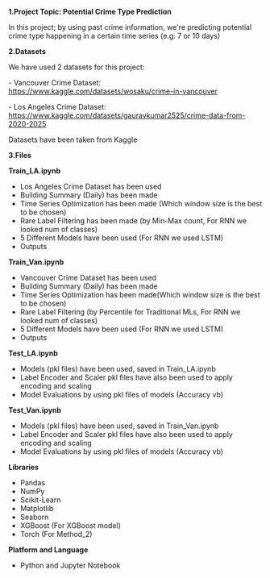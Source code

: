 **1.Project Topic: Potential Crime Type Prediction**



In this project; by using past crime information, we're predicting potential crime type happening in a certain time series (e.g. 7 or 10 days)



**2.Datasets**



We have used 2 datasets for this project:



\- Vancouver Crime Dataset: https://www.kaggle.com/datasets/wosaku/crime-in-vancouver

\- Los Angeles Crime Dataset: https://www.kaggle.com/datasets/gauravkumar2525/crime-data-from-2020-2025



Datasets have been taken from Kaggle





**3.Files**



**Train\_LA.ipynb**



* Los Angeles Crime Dataset has been used
* Building Summary (Daily) has been made
* Time Series Optimization has been made (Which window size is the best to be chosen)
* Rare Label Filtering has been made (by Min-Max count, For RNN we looked num of classes)
* 5 Different Models have been used (For RNN we used LSTM)
* Outputs





**Train\_Van.ipynb**



* Vancouver Crime Dataset has been used
* Building Summary (Daily) has been made
* Time Series Optimization has been made(Which window size is the best to be chosen)
* Rare Label Filtering (by Percentile for Traditional MLs, For RNN we looked num of classes)
* 5 Different Models have been used (For RNN we used LSTM)
* Outputs



**Test\_LA.ipynb**



* Models (pkl files) have been used, saved in Train\_LA.ipynb
* Label Encoder and Scaler pkl files have also been used to apply encoding and scaling
* Model Evaluations by using pkl files of models (Accuracy vb)





**Test\_Van.ipynb**



* Models (pkl files) have been used, saved in Train\_Van.ipynb
* Label Encoder and Scaler pkl files have also been used to apply encoding and scaling
* Model Evaluations by using pkl files of models (Accuracy vb)





**Libraries**



* Pandas
* NumPy
* Scikit-Learn
* Matplotlib
* Seaborn
* XGBoost (For XGBoost model)
* Torch (For Method_2)



**Platform and Language**



* Python and Jupyter Notebook











